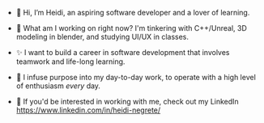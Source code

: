 - 👋 Hi, I’m Heidi, an aspiring software developer and a lover of learning.
- :wrench: What am I working on right now? I'm tinkering with C++/Unreal, 3D modeling in blender, and studying UI/UX in classes. 

- ✨ I want to build a career in software development that involves teamwork and life-long learning. 
- 💞️ I infuse purpose into my day-to-day work, to operate with a high level of enthusiasm <em>every</em> day.

- 💼 If you'd be interested in working with me, check out my LinkedIn https://www.linkedin.com/in/heidi-negrete/
